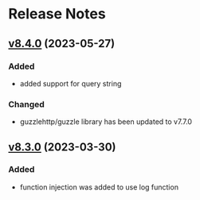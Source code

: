 # Release Notes

## [v8.4.0](https://github.com/Sleon4/Lion-Route/compare/v8.3.0...v8.4.0) (2023-05-27)

### Added
- added support for query string

### Changed
- guzzlehttp/guzzle library has been updated to v7.7.0

## [v8.3.0](https://github.com/Sleon4/Lion-Route/compare/v8.2.0...v8.3.0) (2023-03-30)

### Added
- function injection was added to use log function